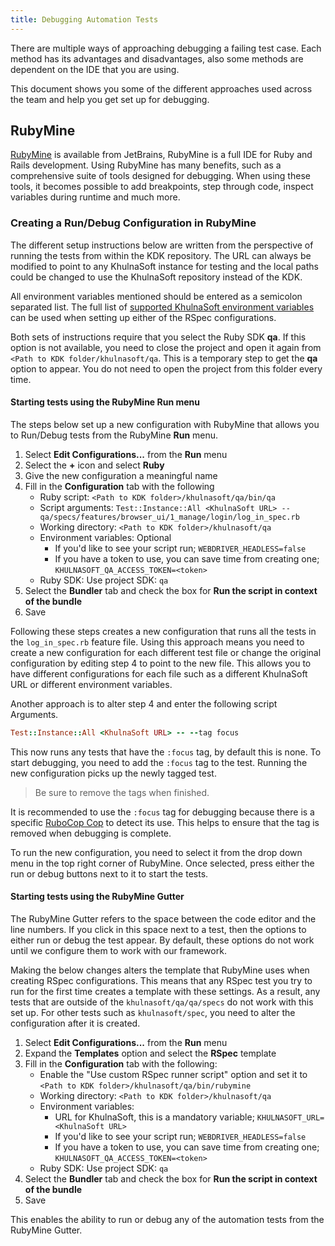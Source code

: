 ```yaml
---
title: Debugging Automation Tests
---
```


There are multiple ways of approaching debugging a failing test case. Each method has its advantages and
disadvantages, also some methods are dependent on the IDE that you are using.

This document shows you some of the different approaches used across the team and help you get set up for debugging.

## RubyMine

[RubyMine](https://www.jetbrains.com/ruby/) is available from JetBrains, RubyMine is a full IDE for Ruby and
Rails development. Using RubyMine has many benefits, such as a comprehensive suite of tools designed for
debugging. When using these tools, it becomes possible to add breakpoints, step through code, inspect variables during
runtime and much more.

### Creating a Run/Debug Configuration in RubyMine

The different setup instructions below are written from the perspective of running the tests from within the KDK
repository. The URL can always be modified to point to any KhulnaSoft instance for testing and the local paths could be
changed to use the KhulnaSoft repository instead of the KDK.

All environment variables mentioned should be entered as a semicolon separated list. The full list of
[supported KhulnaSoft environment variables](https://github.com/khulnasoft-lab/khulnasoft-qa/-/blob/master/docs/what_tests_can_be_run.md#supported-khulnasoft-environment-variables)
 can be used when setting up either of the RSpec configurations.

Both sets of instructions require that you select the Ruby SDK **qa**. If this option is not available, you need to
close the project and open it again from `<Path to KDK folder/khulnasoft/qa`. This is a temporary step to get the **qa**
option to appear. You do not need to open the project from this folder every time.

#### Starting tests using the RubyMine **Run** menu

The steps below set up a new configuration with RubyMine that allows you to Run/Debug tests from the RubyMine
**Run** menu.

1. Select **Edit Configurations...** from the **Run** menu
1. Select the **+** icon and select **Ruby**
1. Give the new configuration a meaningful name
1. Fill in the **Configuration** tab with the following
   - Ruby script: `<Path to KDK folder>/khulnasoft/qa/bin/qa`
   - Script arguments: `Test::Instance::All <KhulnaSoft URL> -- qa/specs/features/browser_ui/1_manage/login/log_in_spec.rb`
   - Working directory: `<Path to KDK folder>/khulnasoft/qa`
   - Environment variables: Optional
     - If you'd like to see your script run; `WEBDRIVER_HEADLESS=false`
     - If you have a token to use, you can save time from creating one; `KHULNASOFT_QA_ACCESS_TOKEN=<token>`
   - Ruby SDK: Use project SDK: `qa`
1. Select the **Bundler** tab and check the box for **Run the script in context of the bundle**
1. Save

Following these steps creates a new configuration that runs all the tests in the `log_in_spec.rb` feature file.
Using this approach means you need to create a new configuration for each different test file or change the original
configuration by editing step 4 to point to the new file. This allows you to have different configurations for each
file such as a different KhulnaSoft URL or different environment variables.

Another approach is to alter step 4 and enter the following script Arguments.

```ruby
Test::Instance::All <KhulnaSoft URL> -- --tag focus
```

This now runs any tests that have the `:focus` tag, by default this is none. To start debugging, you
need to add the `:focus` tag to the test. Running the new configuration picks up the newly tagged test.

> Be sure to remove the tags when finished.

It is recommended to use the `:focus` tag for debugging because there is a specific
[RuboCop Cop](https://www.rubydoc.info/gems/rubocop-rspec/RuboCop/Cop/RSpec/Focus) to detect its use. This helps
to ensure that the tag is removed when debugging is complete.

To run the new configuration, you need to select it from the drop down menu in the top right corner of RubyMine. Once
selected, press either the run or debug buttons next to it to start the tests.

#### Starting tests using the RubyMine Gutter

The RubyMine Gutter refers to the space between the code editor and the line numbers. If you click in this space next
to a test, then the options to either run or debug the test appear. By default, these options do not work until we
configure them to work with our framework.

Making the below changes alters the template that RubyMine uses when creating RSpec configurations. This means that
any RSpec test you try to run for the first time creates a template with these settings. As a result, any tests that
are outside of the `khulnasoft/qa/qa/specs` do not work with this set up. For other tests such as `khulnasoft/spec`, you
need to alter the configuration after it is created.

1. Select **Edit Configurations...** from the **Run** menu
1. Expand the **Templates** option and select the **RSpec** template
1. Fill in the **Configuration** tab with the following:
   - Enable the "Use custom RSpec runner script" option and set it to `<Path to KDK folder>/khulnasoft/qa/bin/rubymine`
   - Working directory: `<Path to KDK folder>/khulnasoft/qa`
   - Environment variables:
     - URL for KhulnaSoft, this is a mandatory variable; `KHULNASOFT_URL=<KhulnaSoft URL>`
     - If you'd like to see your script run; `WEBDRIVER_HEADLESS=false`
     - If you have a token to use, you can save time from creating one; `KHULNASOFT_QA_ACCESS_TOKEN=<token>`
   - Ruby SDK: Use project SDK: `qa`
1. Select the **Bundler** tab and check the box for **Run the script in context of the bundle**
1. Save

This enables the ability to run or debug any of the automation tests from the RubyMine Gutter.

